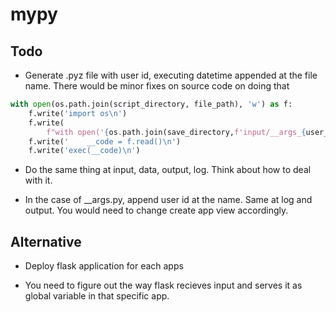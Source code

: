 # mypy

## Todo

- Generate .pyz file with user id, executing datetime appended at the file name. There would be minor fixes on source code on doing that

```python
with open(os.path.join(script_directory, file_path), 'w') as f:
    f.write('import os\n')
    f.write(
        f"with open('{os.path.join(save_directory,f'input/__args_{user_id}.py')}', 'r') as f:\n")
    f.write('    __code = f.read()\n')
    f.write('exec(__code)\n')
```

- Do the same thing at input, data, output, log. Think about how to deal with it.

- In the case of \_\_args.py, append user id at the name. Same at log and output. You would need to change create app view accordingly.

## Alternative

- Deploy flask application for each apps

- You need to figure out the way flask recieves input and serves it as global variable in that specific app.
